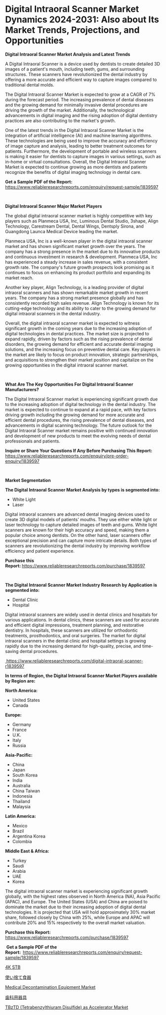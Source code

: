 <p><h1>Digital Intraoral Scanner Market Dynamics 2024-2031: Also about Its Market Trends, Projections, and Opportunities</h1></p><p><strong>Digital Intraoral Scanner Market Analysis and Latest Trends</strong></p>
<p><p>A Digital Intraoral Scanner is a device used by dentists to create detailed 3D images of a patient's mouth, including teeth, gums, and surrounding structures. These scanners have revolutionized the dental industry by offering a more accurate and efficient way to capture images compared to traditional dental molds.</p><p>The Digital Intraoral Scanner Market is expected to grow at a CAGR of 7% during the forecast period. The increasing prevalence of dental diseases and the growing demand for minimally invasive dental procedures are driving the growth of the market. Additionally, the technological advancements in digital imaging and the rising adoption of digital dentistry practices are also contributing to the market's growth.</p><p>One of the latest trends in the Digital Intraoral Scanner Market is the integration of artificial intelligence (AI) and machine learning algorithms. These technologies are being used to improve the accuracy and efficiency of image capture and analysis, leading to better treatment outcomes for patients. Furthermore, the development of portable and wireless scanners is making it easier for dentists to capture images in various settings, such as in-home or virtual consultations. Overall, the Digital Intraoral Scanner Market is expected to continue growing as more dentists and patients recognize the benefits of digital imaging technology in dental care.</p></p>
<p><strong>Get a Sample PDF of the Report:&nbsp;</strong> <a href="https://www.reliableresearchreports.com/enquiry/request-sample/1839597">https://www.reliableresearchreports.com/enquiry/request-sample/1839597</a></p>
<p>&nbsp;</p>
<p><strong>Digital Intraoral Scanner Major Market Players</strong></p>
<p><p>The global digital intraoral scanner market is highly competitive with key players such as Planmeca USA, Inc, Luminous Dental Studio, 3shape, Align Technology, Carestream Dental, Dental Wings, Dentsply Sirona, and Guangdong Launca Medical Device leading the market.</p><p>Planmeca USA, Inc is a well-known player in the digital intraoral scanner market and has shown significant market growth over the years. The company has a strong presence in the market due to its innovative products and continuous investment in research & development. Planmeca USA, Inc has experienced a steady increase in sales revenue, with a consistent growth rate. The company's future growth prospects look promising as it continues to focus on enhancing its product portfolio and expanding its market reach.</p><p>Another key player, Align Technology, is a leading provider of digital intraoral scanners and has shown remarkable market growth in recent years. The company has a strong market presence globally and has consistently recorded high sales revenue. Align Technology is known for its cutting-edge technology and its ability to cater to the growing demand for digital intraoral scanners in the dental industry.</p><p>Overall, the digital intraoral scanner market is expected to witness significant growth in the coming years due to the increasing adoption of digital technologies in dental practices. The market size is projected to expand rapidly, driven by factors such as the rising prevalence of dental disorders, the growing demand for efficient and accurate dental imaging solutions, and the increasing focus on preventive dental care. Key players in the market are likely to focus on product innovation, strategic partnerships, and acquisitions to strengthen their market position and capitalize on the growing opportunities in the digital intraoral scanner market.</p></p>
<p>&nbsp;</p>
<p><strong>What Are The Key Opportunities For Digital Intraoral Scanner Manufacturers?</strong></p>
<p><p>The Digital Intraoral Scanner market is experiencing significant growth due to the increasing adoption of digital technology in the dental industry. The market is expected to continue to expand at a rapid pace, with key factors driving growth including the growing demand for more accurate and efficient dental procedures, the rising prevalence of dental diseases, and advancements in digital scanning technology. The future outlook for the Digital Intraoral Scanner market remains positive with continued innovation and development of new products to meet the evolving needs of dental professionals and patients.</p></p>
<p><strong>Inquire or Share Your Questions If Any Before Purchasing This Report:</strong> <a href="https://www.reliableresearchreports.com/enquiry/pre-order-enquiry/1839597">https://www.reliableresearchreports.com/enquiry/pre-order-enquiry/1839597</a></p>
<p>&nbsp;</p>
<p><strong>Market Segmentation</strong></p>
<p><strong>The Digital Intraoral Scanner Market Analysis by types is segmented into:</strong></p>
<p><ul><li>White Light</li><li>Laser</li></ul></p>
<p><p>Digital intraoral scanners are advanced dental imaging devices used to create 3D digital models of patients' mouths. They use either white light or laser technology to capture detailed images of teeth and gums. White light scanners are known for their high accuracy and speed, making them a popular choice among dentists. On the other hand, laser scanners offer exceptional precision and can capture more intricate details. Both types of scanners are revolutionizing the dental industry by improving workflow efficiency and patient experience.</p></p>
<p><strong>Purchase this Report:&nbsp;</strong><a href="https://www.reliableresearchreports.com/purchase/1839597">https://www.reliableresearchreports.com/purchase/1839597</a></p>
<p>&nbsp;</p>
<p><strong>The Digital Intraoral Scanner Market Industry Research by Application is segmented into:</strong></p>
<p><ul><li>Dental Clinic</li><li>Hospital</li></ul></p>
<p><p>Digital intraoral scanners are widely used in dental clinics and hospitals for various applications. In dental clinics, these scanners are used for accurate and efficient digital impressions, treatment planning, and restorative dentistry. In hospitals, these scanners are utilized for orthodontic treatments, prosthodontics, and oral surgeries. The market for digital intraoral scanners in the dental clinic and hospital settings is growing rapidly due to the increasing demand for high-quality, precise, and time-saving dental procedures.</p></p>
<p><a href="https://www.reliableresearchreports.com/digital-intraoral-scanner-r1839597">&nbsp;https://www.reliableresearchreports.com/digital-intraoral-scanner-r1839597</a></p>
<p><strong>In terms of Region, the Digital Intraoral Scanner Market Players available by Region are:</strong></p>
<p>
    <p> <strong> North America: </strong>
        <ul>
            <li>United States</li>
            <li>Canada</li>
        </ul>
        </p> 
    <p> <strong> Europe: </strong>
        <ul>
            <li>Germany</li>
            <li>France</li>
            <li>U.K.</li>
            <li>Italy</li>
            <li>Russia</li>
        </ul>
        </p> 
    <p> <strong> Asia-Pacific: </strong>
        <ul>
            <li>China</li>
            <li>Japan</li>
            <li>South Korea</li>
            <li>India</li>
            <li>Australia</li>
            <li>China Taiwan</li>
            <li>Indonesia</li>
            <li>Thailand</li>
            <li>Malaysia</li>
        </ul>
        </p> 
    <p> <strong> Latin America: </strong>
        <ul>
            <li>Mexico</li>
            <li>Brazil</li>
            <li>Argentina Korea</li>
            <li>Colombia</li>
        </ul>
        </p> 
    <p> <strong> Middle East & Africa: </strong>
        <ul>
            <li>Turkey</li>
            <li>Saudi</li>
            <li>Arabia</li>
            <li>UAE</li>
            <li>Korea</li>
        </ul>
    </p>
    </p>
<p><p>The digital intraoral scanner market is experiencing significant growth globally, with the highest rates observed in North America (NA), Asia Pacific (APAC), and Europe. The United States (USA) and China are poised to dominate the market due to their increasing adoption of digital dental technologies. It is projected that USA will hold approximately 30% market share, followed closely by China with 25%, while Europe and APAC will contribute 20% and 15% respectively to the overall market valuation.</p></p>
<p><strong>Purchase this Report: </strong><a href="https://www.reliableresearchreports.com/purchase/1839597">https://www.reliableresearchreports.com/purchase/1839597</a></p>
<p>&nbsp;<strong>Get a Sample PDF of the Report:&nbsp;&nbsp;</strong><a href="https://www.reliableresearchreports.com/enquiry/request-sample/1839597">https://www.reliableresearchreports.com/enquiry/request-sample/1839597</a></p>
<p><strong></strong></p>
<p><p><a href="https://github.com/TitusBoyer1/Market-Research-Report-List-1/blob/main/477022944516.md">4K STB</a></p><p><a href="https://github.com/ReyesKohler20231/Market-Research-Report-List-1/blob/main/252937149633.md">使い捨て食器</a></p><p><a href="https://github.com/Whitneyboyettebo9kiw7yr13/Market-Research-Report-List-2/blob/main/medical-decontamination-equipment-market.md">Medical Decontamination Equipment Market</a></p><p><a href="https://github.com/adcxff01450218/Market-Research-Report-List-2/blob/main/483844749632.md">歯科用器具</a></p><p><a href="https://issuu.com/reportprime-2/docs/tbztd-tetrabenzylthiuram-disulfide-as-accelerator-">TBzTD (Tetrabenzylthiuram Disulfide) as Accelerator Market</a></p></p>